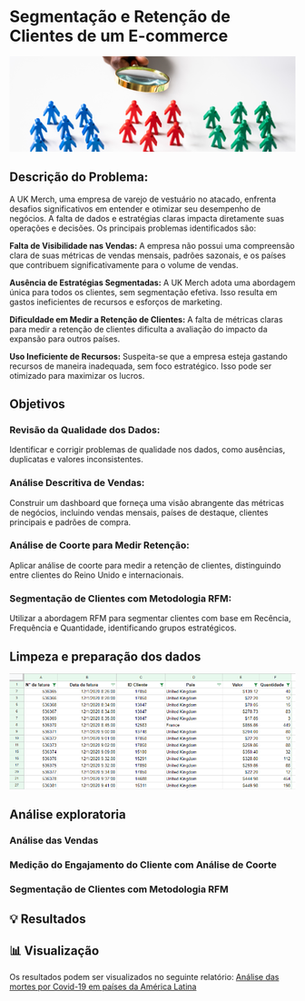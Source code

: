 # Segmentação e Retenção de Clientes de um E-commerce

![capa](./images/capa.png)

## Descrição do Problema:

A UK Merch, uma empresa de varejo de vestuário no atacado, enfrenta desafios significativos em entender e otimizar seu desempenho de negócios. A falta de dados e estratégias claras impacta diretamente suas operações e decisões. Os principais problemas identificados são:

**Falta de Visibilidade nas Vendas:** A empresa não possui uma compreensão clara de suas métricas de vendas mensais, padrões sazonais, e os países que contribuem significativamente para o volume de vendas.

**Ausência de Estratégias Segmentadas:** A UK Merch adota uma abordagem única para todos os clientes, sem segmentação efetiva. Isso resulta em gastos ineficientes de recursos e esforços de marketing.

**Dificuldade em Medir a Retenção de Clientes:** A falta de métricas claras para medir a retenção de clientes dificulta a avaliação do impacto da expansão para outros países.

**Uso Ineficiente de Recursos:** Suspeita-se que a empresa esteja gastando recursos de maneira inadequada, sem foco estratégico. Isso pode ser otimizado para maximizar os lucros.

## Objetivos

### Revisão da Qualidade dos Dados:

Identificar e corrigir problemas de qualidade nos dados, como ausências, duplicatas e valores inconsistentes.

### Análise Descritiva de Vendas:

Construir um dashboard que forneça uma visão abrangente das métricas de negócios, incluindo vendas mensais, países de destaque, clientes principais e padrões de compra.

### Análise de Coorte para Medir Retenção:

Aplicar análise de coorte para medir a retenção de clientes, distinguindo entre clientes do Reino Unido e internacionais.

### Segmentação de Clientes com Metodologia RFM:

Utilizar a abordagem RFM para segmentar clientes com base em Recência, Frequência e Quantidade, identificando grupos estratégicos.

## Limpeza e preparação dos dados

![image1](./images/image1.png)


## Análise exploratoria

### Análise das Vendas

### Medição do Engajamento do Cliente com Análise de Coorte

### Segmentação de Clientes com Metodologia RFM

## 💡 Resultados


## 📊 Visualização

Os resultados podem ser visualizados no seguinte relatório: [Análise das mortes por Covid-19 em países da América Latina](https://lookerstudio.google.com/reporting/0a84786a-7bc8-4e28-99ed-a0032aabafa1)